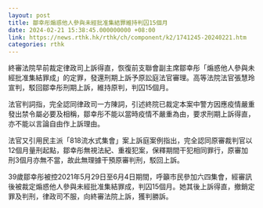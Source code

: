 ```yaml
---
layout: post
title: 鄒幸彤煽惑他人參與未經批准集結罪維持判囚15個月
date: 2024-02-21 15:38:45.000000000 +08:00
link: https://news.rthk.hk/rthk/ch/component/k2/1741245-20240221.htm
categories: rthk
---
```


終審法院早前裁定律政司上訴得直，恢復前支聯會副主席鄒幸彤「煽惑他人參與未經批准集結罪成」的定罪，發還刑期上訴予原訟庭法官審理。高等法院法官張慧玲宣判，駁回鄒幸彤刑期上訴，維持原判，判囚15個月。

法官判詞指，完全認同律政司一方陳詞，引述終院已裁定本案中警方因應疫情嚴重發出禁令屬必要及相稱，鄒幸彤不能以當時疫情不嚴重為由，要求刑期上訴得直，亦不能以言論自由作上訴理由。

法官又引用民主派「818流水式集會」案上訴庭案例指出，完全認同原審裁判官以12個月量刑起點，鄒幸彤無視法紀、重複犯案，保釋期間干犯相同罪行，原審加刑3個月亦無不當，故此無理據干預原審判刑，駁回上訴。

39歲鄒幸彤被控2021年5月29日至6月4日期間，呼籲市民參加六四集會，經審訊後被裁定煽惑他人參與未經批准集結罪成，判囚15個月。她其後上訴得直，撤銷定罪及判刑，律政司不服，向終審法院上訴，獲判勝訴。
